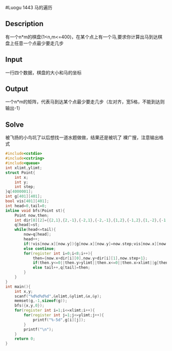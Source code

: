 #Luogu 1443 马的遍历
## Description
有一个n*m的棋盘(1&lt;n,m&lt;=400)，在某个点上有一个马,要求你计算出马到达棋盘上任意一个点最少要走几步
## Input
一行四个数据，棋盘的大小和马的坐标
## Output
一个n*m的矩阵，代表马到达某个点最少要走几步（左对齐，宽5格，不能到达则输出-1）
## Solve
被飞扬的小鸟坑了以后想找一道水题做做，结果还是被坑了
裸广搜，注意输出格式
```cpp
#include<cstdio>
#include<cstring>
#include<queue>
int xlimt,ylimt;
struct Point{
    int x;
    int y;
    int step;
}q[4000001];
int g[401][401];
bool vis[401][401];
int head=0,tail=0;
inline void bfs(Point st){
    Point now,then;
    int dir[8][2]={{2,1},{2,-1},{-2,1},{-2,-1},{1,2},{-1,2},{1,-2},{-1,-2}};//便于搜方向
    q[head]=st;
    while(head<=tail){
        now=q[head];
        head++;
        if(!vis[now.x][now.y]){g[now.x][now.y]=now.step;vis[now.x][now.y]=1;}//第一次发现，步数改变
        else continue;
        for(register int i=0;i<8;i++){
            then={now.x+dir[i][0],now.y+dir[i][1],now.step+1};
            if(then.y<=0||then.y>ylimt||then.x<=0||then.x>xlimt||g[then.x][then.y]!=-1) continue;
            else tail++,q[tail]=then;
        }
    }
}
int main(){
    int x,y;
    scanf("%d%d%d%d",&xlimt,&ylimt,&x,&y);
    memset(g,-1,sizeof(g));
    bfs({x,y,0});
    for(register int i=1;i<=xlimt;i++){
        for(register int j=1;j<=ylimt;j++){
            printf("%-5d",g[i][j]);
        }
        printf("\n");
    }
    return 0;
}
```
